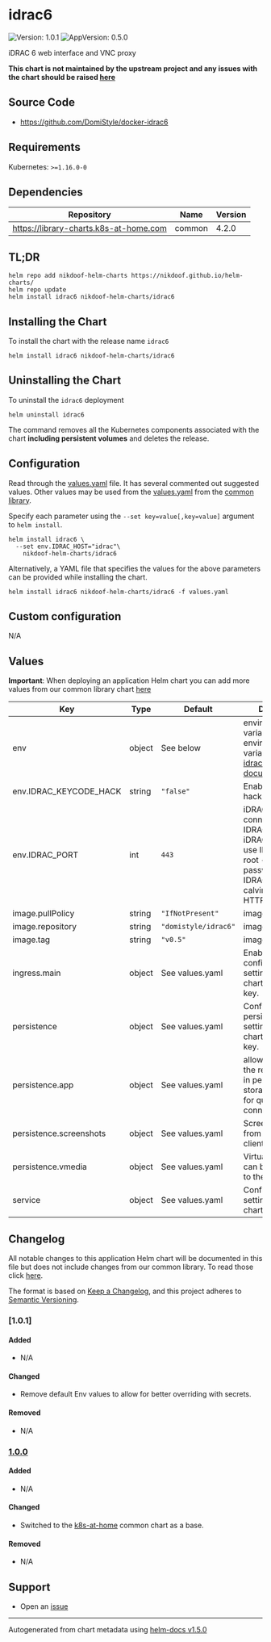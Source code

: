 # idrac6

![Version: 1.0.1](https://img.shields.io/badge/Version-1.0.1-informational?style=flat-square) ![AppVersion: 0.5.0](https://img.shields.io/badge/AppVersion-0.5.0-informational?style=flat-square)

iDRAC 6 web interface and VNC proxy

**This chart is not maintained by the upstream project and any issues with the chart should be raised [here](https://github.com/k8s-at-home/charts/issues/new/choose)**

## Source Code

* <https://github.com/DomiStyle/docker-idrac6>

## Requirements

Kubernetes: `>=1.16.0-0`

## Dependencies

| Repository | Name | Version |
|------------|------|---------|
| https://library-charts.k8s-at-home.com | common | 4.2.0 |

## TL;DR

```console
helm repo add nikdoof-helm-charts https://nikdoof.github.io/helm-charts/
helm repo update
helm install idrac6 nikdoof-helm-charts/idrac6
```

## Installing the Chart

To install the chart with the release name `idrac6`

```console
helm install idrac6 nikdoof-helm-charts/idrac6
```

## Uninstalling the Chart

To uninstall the `idrac6` deployment

```console
helm uninstall idrac6
```

The command removes all the Kubernetes components associated with the chart **including persistent volumes** and deletes the release.

## Configuration

Read through the [values.yaml](./values.yaml) file. It has several commented out suggested values.
Other values may be used from the [values.yaml](https://github.com/k8s-at-home/library-charts/tree/main/charts/stable/common/values.yaml) from the [common library](https://github.com/k8s-at-home/library-charts/tree/main/charts/stable/common).

Specify each parameter using the `--set key=value[,key=value]` argument to `helm install`.

```console
helm install idrac6 \
  --set env.IDRAC_HOST="idrac"\
    nikdoof-helm-charts/idrac6
```

Alternatively, a YAML file that specifies the values for the above parameters can be provided while installing the chart.

```console
helm install idrac6 nikdoof-helm-charts/idrac6 -f values.yaml
```

## Custom configuration

N/A

## Values

**Important**: When deploying an application Helm chart you can add more values from our common library chart [here](https://github.com/k8s-at-home/library-charts/tree/main/charts/stable/common)

| Key | Type | Default | Description |
|-----|------|---------|-------------|
| env | object | See below | environment variables. See more environment variables in the [idrac6 documentation](https://github.com/DomiStyle/docker-idrac6). |
| env.IDRAC_KEYCODE_HACK | string | `"false"` | Enable keycode hack |
| env.IDRAC_PORT | int | `443` | iDRAC hostname to connect to IDRAC_HOST: -- iDRAC Username to use IDRAC_USER: root -- iDRAC password to use IDRAC_PASSWORD: calvin -- iDRAC HTTP port |
| image.pullPolicy | string | `"IfNotPresent"` | image pull policy |
| image.repository | string | `"domistyle/idrac6"` | image repository |
| image.tag | string | `"v0.5"` | image tag |
| ingress.main | object | See values.yaml | Enable and configure ingress settings for the chart under this key. |
| persistence | object | See values.yaml | Configure persistence settings for the chart under this key. |
| persistence.app | object | See values.yaml | allows caching of the required JARs in persistent storage, and allows for quicker connections. |
| persistence.screenshots | object | See values.yaml | Screenshots took from the iDRAC client. |
| persistence.vmedia | object | See values.yaml | Virtual media that can be connected to the iDRAC. |
| service | object | See values.yaml | Configures service settings for the chart. |

## Changelog

All notable changes to this application Helm chart will be documented in this file but does not include changes from our common library. To read those click [here](https://github.com/k8s-at-home/library-charts/tree/main/charts/stable/common#changelog).

The format is based on [Keep a Changelog](https://keepachangelog.com/en/1.0.0/), and this project adheres to [Semantic Versioning](https://semver.org/spec/v2.0.0.html).

### [1.0.1]

#### Added

- N/A

#### Changed

- Remove default Env values to allow for better overriding with secrets.

#### Removed

- N/A

### [1.0.0]

#### Added

- N/A

#### Changed

- Switched to the [k8s-at-home](https://docs.k8s-at-home.com/) common chart as a base.

#### Removed

- N/A

[1.0.0]: #100

## Support

- Open an [issue](https://github.com/nikdoof/helm-charts/issues/new/choose)

----------------------------------------------
Autogenerated from chart metadata using [helm-docs v1.5.0](https://github.com/norwoodj/helm-docs/releases/v1.5.0)
